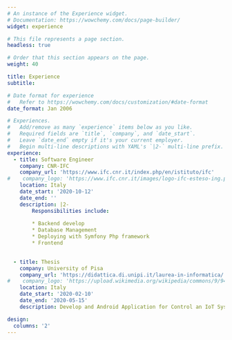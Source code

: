 ```yaml
---
# An instance of the Experience widget.
# Documentation: https://wowchemy.com/docs/page-builder/
widget: experience

# This file represents a page section.
headless: true

# Order that this section appears on the page.
weight: 40

title: Experience
subtitle:

# Date format for experience
#   Refer to https://wowchemy.com/docs/customization/#date-format
date_format: Jan 2006

# Experiences.
#   Add/remove as many `experience` items below as you like.
#   Required fields are `title`, `company`, and `date_start`.
#   Leave `date_end` empty if it's your current employer.
#   Begin multi-line descriptions with YAML's `|2-` multi-line prefix.
experience:
  - title: Software Engineer
    company: CNR-IFC
    company_url: 'https://www.ifc.cnr.it/index.php/en/istituto/ifc'
#    company_logo: 'https://www.ifc.cnr.it/images/logo-ifc-esteso-ing.png'
    location: Italy
    date_start: '2020-10-12'
    date_end: ''
    description: |2-
        Responsibilities include:
        
        * Backend develop
        * Database Management
        * Deploying with Symfony Php framework
        * Frontend

        
  - title: Thesis
    company: University of Pisa
    company_url: 'https://didattica.di.unipi.it/laurea-in-informatica/'
#    company_logo: 'https://upload.wikimedia.org/wikipedia/commons/9/94/Unipi_logo.jpg'
    location: Italy
    date_start: '2020-02-10'
    date_end: '2020-05-15'
    description: Develop and Android Application for Control an IoT System for draining

design:
  columns: '2'
---
```

